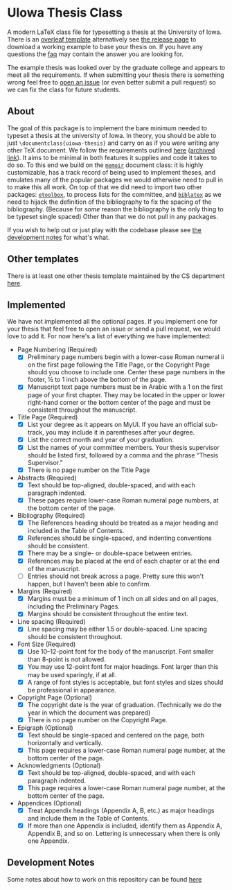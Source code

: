 # UIowa Thesis Class

A modern LaTeX class file for typesetting a thesis at the University of Iowa.
There is an [overleaf
template](https://www.overleaf.com/docs?snip_uri=https://github.com/uiowa-mgb/uiowa-thesis/releases/latest/download/thesis.zip)
alternatively see [the release
page](https://github.com/uiowa-mgb/uiowa-thesis/releases) to download a working
example to base your thesis on. If you have any questions the [faq](notes/faq.md) may
contain the answer you are looking for.

The example thesis was looked over by the graduate college and appears to meet
all the requirements. If when submitting your thesis there is something wrong
feel free to [open an
issue](https://github.com/uiowa-mgb/uiowa-thesis/issues/new) (or even better
submit a pull request) so we can fix the class for future students.

## About

The goal of this package is to implement the bare minimum needed to typeset a
thesis at the university of Iowa. In theory, you should be able to just
`\documentclass{uiowa-thesis}` and carry on as if you were writing any other TeX
document. We follow the requirements outlined
[here](https://grad.uiowa.edu/academics/thesis-and-dissertation/preparing-formatting)
([archived link](https://web.archive.org/web/20210518195321/https://grad.uiowa.edu/academics/thesis-and-dissertation/preparing-formatting)).
It aims to be minimal in both features it supplies and code it takes to do so.
To this end we build on the [`memoir`](https://www.ctan.org/pkg/memoir) document
class: it is highly customizable, has a track record of being used to implement
theses, and emulates many of the popular packages we would otherwise need to
pull in to make this all work. On top of that we did need to import two other
packages: [`etoolbox`](https://www.ctan.org/pkg/etoolbox), to process lists
for the committee, and [`biblatex`](https://www.ctan.org/pkg/biblatex) as we
need to hijack the definition of the bibliography to fix the spacing of the
bibliography. (Because for *some* reason the bibliography is the only thing to
be typeset single spaced) Other than that we do not pull in any packages.

If you wish to help out or just play with the codebase please see
[the development notes](#development-notes) for what's what.

## Other templates
There is at least one other thesis template maintained by the CS department
[here](https://github.com/qianjzhang/Uiowa-Thesis-Template).

## Implemented

We have not implemented all the optional pages. If you implement one for your
thesis that feel free to open an issue or send a pull request, we would love to
add it. For now here's a list of everything we have implemented:

- Page Numbering (Required)
  - [x] Preliminary page numbers begin with a lower-case Roman numeral ii on
        the first page following the Title Page, or the Copyright Page should
        you choose to include one.  Center these page numbers in the footer,
        ½ to 1 inch above the bottom of the page.
  - [x] Manuscript text page numbers must be in Arabic with a 1 on the first
        page of your first chapter. They may be located in the upper or lower
        right-hand corner or the bottom center of the page and must be
        consistent throughout the manuscript.
- Title Page (Required)
  - [x] List your degree as it appears on MyUI. If you have an official
        sub-track, you may include it in parentheses after your degree.
  - [x] List the correct month and year of your graduation.
  - [x] List the names of your committee members.  Your thesis supervisor
        should be listed first, followed by a comma and the phrase “Thesis
        Supervisor.”
  - [x] There is no page number on the Title Page
- Abstracts (Required)
  - [x] Text should be top-aligned, double-spaced, and with each paragraph
        indented.
  - [x] These pages require lower-case Roman numeral page numbers, at the
        bottom center of the page.
- Bibliography (Required)
  - [x] The References heading should be treated as a major heading and
        included in the Table of Contents.
  - [x] References should be single-spaced, and indenting conventions should be
        consistent.
  - [x] There may be a single- or double-space between entries.
  - [x] References may be placed at the end of each chapter or at the end of
        the manuscript.
  - [ ] Entries should not break across a page. Pretty sure this won't happen,
        but I haven't been able to confirm.
- Margins (Required)
  - [x] Margins must be a minimum of 1 inch on all sides and on all pages,
        including the Preliminary Pages.
  - [x] Margins should be consistent throughout the entire text.
- Line spacing (Required)
  - [x] Line spacing may be either 1.5 or double-spaced. Line spacing should be
        consistent throughout.
- Font Size (Required)
  - [x] Use 10–12-point font for the body of the manuscript.  Font smaller
        than 8-point is not allowed.
  - [x] You may use 12-point font for major headings.  Font larger than this
        may be used sparingly, if at all.
  - [x] A range of font styles is acceptable, but font styles and sizes should
        be professional in appearance.
- Copyright Page (Optional)
  - [x] The copyright date is the year of graduation. (Technically we do the
        year in which the document was prepared)
  - [x] There is no page number on the Copyright Page.
- Epigraph (Optional)
  - [x] Text should be single-spaced and centered on the page, both
        horizontally and vertically.
  - [x] This page requires a lower-case Roman numeral page number, at the 
        bottom center of the page.
- Acknowledgments (Optional)
  - [x] Text should be top-aligned, double-spaced, and with each paragraph
        indented.
  - [x] This page requires a lower-case Roman numeral page number, at the
        bottom center of the page.
- Appendices (Optional)
  - [x] Treat Appendix headings (Appendix A, B, etc.) as major headings and
        include them in the Table of Contents.
  - [x] If more than one Appendix is included, identify them as Appendix A,
        Appendix B, and so on. Lettering is unnecessary when there is only one
        Appendix.

## Development Notes

Some notes about how to work on this repository can be found [here](notes/dev.md)

